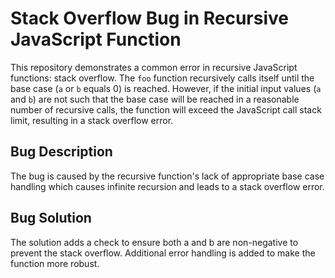 # Stack Overflow Bug in Recursive JavaScript Function

This repository demonstrates a common error in recursive JavaScript functions: stack overflow. The `foo` function recursively calls itself until the base case (`a` or `b` equals 0) is reached. However, if the initial input values (`a` and `b`) are not such that the base case will be reached in a reasonable number of recursive calls, the function will exceed the JavaScript call stack limit, resulting in a stack overflow error.

## Bug Description
The bug is caused by the recursive function's lack of appropriate base case handling which causes infinite recursion and leads to a stack overflow error.

## Bug Solution
The solution adds a check to ensure both a and b are non-negative to prevent the stack overflow. Additional error handling is added to make the function more robust.